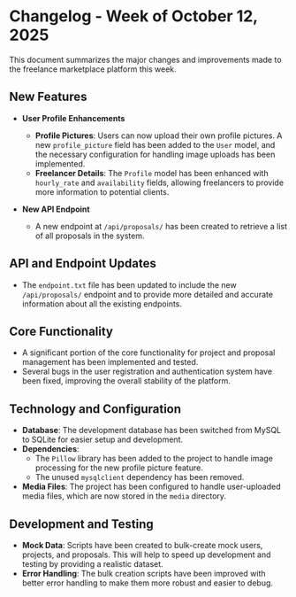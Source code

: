 # Changelog - Week of October 12, 2025

This document summarizes the major changes and improvements made to the freelance marketplace platform this week.

## New Features

*   **User Profile Enhancements**
    *   **Profile Pictures**: Users can now upload their own profile pictures. A new `profile_picture` field has been added to the `User` model, and the necessary configuration for handling image uploads has been implemented.
    *   **Freelancer Details**: The `Profile` model has been enhanced with `hourly_rate` and `availability` fields, allowing freelancers to provide more information to potential clients.

*   **New API Endpoint**
    *   A new endpoint at `/api/proposals/` has been created to retrieve a list of all proposals in the system.

## API and Endpoint Updates

*   The `endpoint.txt` file has been updated to include the new `/api/proposals/` endpoint and to provide more detailed and accurate information about all the existing endpoints.

## Core Functionality

*   A significant portion of the core functionality for project and proposal management has been implemented and tested.
*   Several bugs in the user registration and authentication system have been fixed, improving the overall stability of the platform.

## Technology and Configuration

*   **Database**: The development database has been switched from MySQL to SQLite for easier setup and development.
*   **Dependencies**:
    *   The `Pillow` library has been added to the project to handle image processing for the new profile picture feature.
    *   The unused `mysqlclient` dependency has been removed.
*   **Media Files**: The project has been configured to handle user-uploaded media files, which are now stored in the `media` directory.

## Development and Testing

*   **Mock Data**: Scripts have been created to bulk-create mock users, projects, and proposals. This will help to speed up development and testing by providing a realistic dataset.
*   **Error Handling**: The bulk creation scripts have been improved with better error handling to make them more robust and easier to debug.
